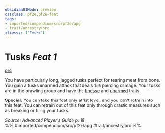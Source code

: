 ```yaml
---
obsidianUIMode: preview
cssclass: pf2e,pf2e-feat
tags:
- imported/compendium/src/pf2e/apg
- trait/ancestry/orc
aliases: ["Tusks"]
---
```

# Tusks  *Feat 1*  
[orc](orc.md)  


You have particularly long, jagged tusks perfect for tearing meat from bone. You gain a tusks unarmed attack that deals `1d6` piercing damage. Your tusks are in the brawling group and have the [finesse](finesse.md) and [unarmed](unarmed.md) traits.

**Special.** You can take this feat only at 1st level, and you can't retrain into this feat. You can retrain out of this feat only through drastic measures such as breaking or filing your tusks.

*Source: Advanced Player's Guide p. 18*  
%% #imported/compendium/src/pf2e/apg #trait/ancestry/orc %%